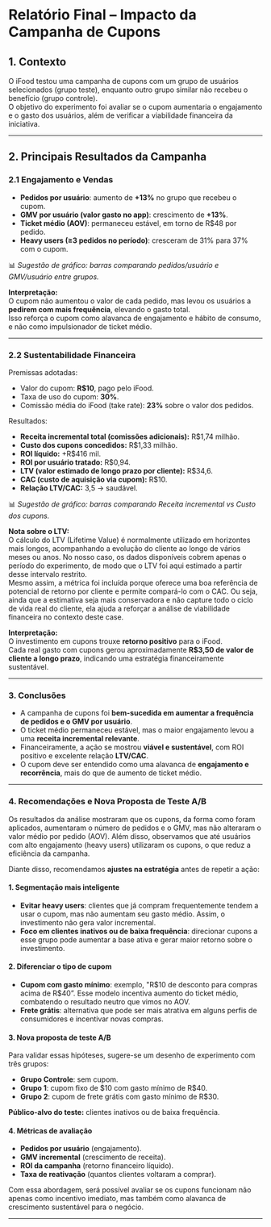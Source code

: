 # Relatório Final – Impacto da Campanha de Cupons

## 1. Contexto
O iFood testou uma campanha de cupons com um grupo de usuários selecionados (grupo teste), enquanto outro grupo similar não recebeu o benefício (grupo controle).  
O objetivo do experimento foi avaliar se o cupom aumentaria o engajamento e o gasto dos usuários, além de verificar a viabilidade financeira da iniciativa.

---

## 2. Principais Resultados da Campanha

### 2.1 Engajamento e Vendas
- **Pedidos por usuário**: aumento de **+13%** no grupo que recebeu o cupom.  
- **GMV por usuário (valor gasto no app)**: crescimento de **+13%**.  
- **Ticket médio (AOV)**: permaneceu estável, em torno de R\$48 por pedido.  
- **Heavy users (≥3 pedidos no período)**: cresceram de 31% para 37% com o cupom.  

📊 *Sugestão de gráfico: barras comparando pedidos/usuário e GMV/usuário entre grupos.*  

**Interpretação:**  
O cupom não aumentou o valor de cada pedido, mas levou os usuários a **pedirem com mais frequência**, elevando o gasto total.  
Isso reforça o cupom como alavanca de engajamento e hábito de consumo, e não como impulsionador de ticket médio.

---

### 2.2 Sustentabilidade Financeira
Premissas adotadas:
- Valor do cupom: **R\$10**, pago pelo iFood.  
- Taxa de uso do cupom: **30%**.  
- Comissão média do iFood (take rate): **23%** sobre o valor dos pedidos.  

Resultados:
- **Receita incremental total (comissões adicionais):** R\$1,74 milhão.  
- **Custo dos cupons concedidos:** R\$1,33 milhão.  
- **ROI líquido:** +R\$416 mil.  
- **ROI por usuário tratado:** R\$0,94.  
- **LTV (valor estimado de longo prazo por cliente):** R\$34,6.  
- **CAC (custo de aquisição via cupom):** R\$10.  
- **Relação LTV/CAC:** 3,5 → saudável.  

📊 *Sugestão de gráfico: barras comparando Receita incremental vs Custo dos cupons.*  

**Nota sobre o LTV:**  
O cálculo do LTV (Lifetime Value) é normalmente utilizado em horizontes mais longos, acompanhando a evolução do cliente ao longo de vários meses ou anos. No nosso caso, os dados disponíveis cobrem apenas o período do experimento, de modo que o LTV foi aqui estimado a partir desse intervalo restrito.  
Mesmo assim, a métrica foi incluída porque oferece uma boa referência de potencial de retorno por cliente e permite compará-lo com o CAC. Ou seja, ainda que a estimativa seja mais conservadora e não capture todo o ciclo de vida real do cliente, ela ajuda a reforçar a análise de viabilidade financeira no contexto deste case.

**Interpretação:**  
O investimento em cupons trouxe **retorno positivo** para o iFood.  
Cada real gasto com cupons gerou aproximadamente **R\$3,50 de valor de cliente a longo prazo**, indicando uma estratégia financeiramente sustentável.

---

### 3. Conclusões
- A campanha de cupons foi **bem-sucedida em aumentar a frequência de pedidos e o GMV por usuário**.  
- O ticket médio permaneceu estável, mas o maior engajamento levou a uma **receita incremental relevante**.  
- Financeiramente, a ação se mostrou **viável e sustentável**, com ROI positivo e excelente relação **LTV/CAC**.  
- O cupom deve ser entendido como uma alavanca de **engajamento e recorrência**, mais do que de aumento de ticket médio.

---

### 4. Recomendações e Nova Proposta de Teste A/B

Os resultados da análise mostraram que os cupons, da forma como foram aplicados, aumentaram o número de pedidos e o GMV, mas não alteraram o valor médio por pedido (AOV). Além disso, observamos que até usuários com alto engajamento (heavy users) utilizaram os cupons, o que reduz a eficiência da campanha.

Diante disso, recomendamos **ajustes na estratégia** antes de repetir a ação:

#### 1. Segmentação mais inteligente
- **Evitar heavy users**: clientes que já compram frequentemente tendem a usar o cupom, mas não aumentam seu gasto médio. Assim, o investimento não gera valor incremental.
- **Foco em clientes inativos ou de baixa frequência**: direcionar cupons a esse grupo pode aumentar a base ativa e gerar maior retorno sobre o investimento.

#### 2. Diferenciar o tipo de cupom
- **Cupom com gasto mínimo**: exemplo, "R\$10 de desconto para compras acima de R\$40”. Esse modelo incentiva aumento do ticket médio, combatendo o resultado neutro que vimos no AOV.
- **Frete grátis**: alternativa que pode ser mais atrativa em alguns perfis de consumidores e incentivar novas compras.

#### 3. Nova proposta de teste A/B
Para validar essas hipóteses, sugere-se um desenho de experimento com três grupos:

- **Grupo Controle**: sem cupom.  
- **Grupo 1**: cupom fixo de \$10 com gasto mínimo de R\$40.  
- **Grupo 2**: cupom de frete grátis com gasto mínimo de R\$30.  

**Público-alvo do teste:** clientes inativos ou de baixa frequência.

#### 4. Métricas de avaliação
- **Pedidos por usuário** (engajamento).  
- **GMV incremental** (crescimento de receita).  
- **ROI da campanha** (retorno financeiro líquido).  
- **Taxa de reativação** (quantos clientes voltaram a comprar).  

Com essa abordagem, será possível avaliar se os cupons funcionam não apenas como incentivo imediato, mas também como alavanca de crescimento sustentável para o negócio.

---
